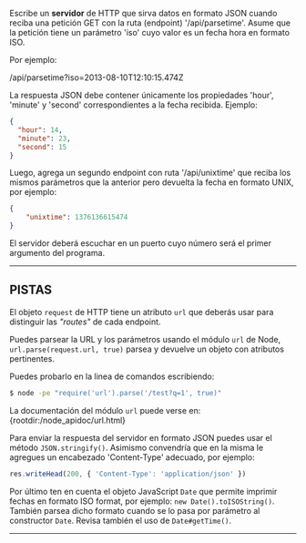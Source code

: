 Escribe un **servidor** de HTTP que sirva datos en formato JSON cuando reciba una petición GET con la ruta (endpoint) '/api/parsetime'. Asume que la petición tiene un parámetro 'iso' cuyo valor es un fecha hora en formato ISO.

Por ejemplo:

  /api/parsetime?iso=2013-08-10T12:10:15.474Z

La respuesta JSON debe contener únicamente los propiedades 'hour', 'minute' y 'second' correspondientes a la fecha recibida. Ejemplo:

```json
{
  "hour": 14,
  "minute": 23,
  "second": 15
}
```

Luego, agrega un segundo endpoint con ruta '/api/unixtime' que reciba los mismos parámetros que la anterior pero devuelta la fecha en formato UNIX, por ejemplo:

```json
{ 
	"unixtime": 1376136615474 
}
```

El servidor deberá escuchar en un puerto cuyo número será el primer argumento del programa.

----------------------------------------------------------------------
## PISTAS

El objeto `request` de HTTP tiene un atributo `url` que deberás usar para distinguir las *"routes"* de cada endpoint.

Puedes parsear la URL y los parámetros usando el módulo `url` de Node, `url.parse(request.url, true)` parsea y devuelve un objeto con atributos pertinentes.

Puedes probarlo en la linea de comandos escribiendo:

```sh
$ node -pe "require('url').parse('/test?q=1', true)"
```
La documentación del módulo `url` puede verse en:
  {rootdir:/node_apidoc/url.html}
  
Para enviar la respuesta del servidor en formato JSON puedes usar el método `JSON.stringify()`.
Asimismo convendría que en la misma le agregues un encabezado 'Content-Type' adecuado, por ejemplo:

```js
res.writeHead(200, { 'Content-Type': 'application/json' })
```

Por último ten en cuenta el objeto JavaScript `Date` que permite imprimir fechas en formato ISO format, por ejemplo: `new Date().toISOString()`. También parsea dicho formato cuando se lo pasa por parámetro al constructor `Date`. Revisa también el uso de `Date#getTime()`.

----------------------------------------------------------------------
